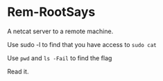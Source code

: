 # Rem-RootSays

A netcat server to a remote machine.

Use sudo -l to find that you have access to `sudo cat`

Use `pwd` and `ls -Fail` to find the flag

Read it.
